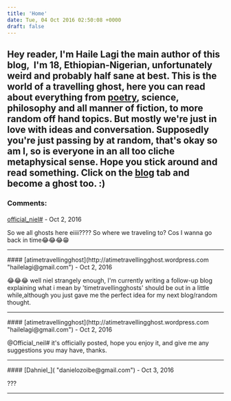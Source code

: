 ```yaml
---
title: 'Home'
date: Tue, 04 Oct 2016 02:50:08 +0000
draft: false
---
```


Hey reader, I'm Haile Lagi the main author of this blog,  I'm 18, Ethiopian-Nigerian, unfortunately weird and probably half sane at best. This is the world of a travelling ghost, here you can read about everything from [poetry](https://atimetravellingghost.wordpress.com/2016/10/06/im-sorryyesterday-promised-hes-such-a-terrible-liar/), science, philosophy and all manner of fiction, to more random off hand topics. But mostly we're just in love with ideas and conversation. Supposedly you're just passing by at random, that's okay so am I, so is everyone in an all too cliche metaphysical sense. Hope you stick around and read something. Click on the [blog](https://atimetravellingghost.wordpress.com/blog/) tab and become a ghost too. :)
---
### Comments:
#### 
[official_niel#]( "mosesdaniel98@yahoo.com") - <time datetime="2016-10-04 08:20:01">Oct 2, 2016</time>

So we all ghosts here eiiii???? So where we traveling to? Cos I wanna go back in time😂😂😂😁
<hr />
#### 
[atimetravellingghost](http://atimetravellingghost.wordpress.com "hailelagi@gmail.com") - <time datetime="2016-10-04 08:29:22">Oct 2, 2016</time>

😂😂😂 well niel strangely enough, I'm currently writing a follow-up blog explaining what i mean by 'timetravellingghosts' should be out in a little while,although you just gave me the perfect idea for my next blog/random thought.
<hr />
#### 
[atimetravellingghost](http://atimetravellingghost.wordpress.com "hailelagi@gmail.com") - <time datetime="2016-10-04 09:17:33">Oct 2, 2016</time>

@Official\_neil# it's officially posted, hope you enjoy it, and give me any suggestions you may have, thanks.
<hr />
#### 
[Dahniel_]( "danielozoibe@gmail.com") - <time datetime="2016-10-05 18:16:03">Oct 3, 2016</time>

???
<hr />

